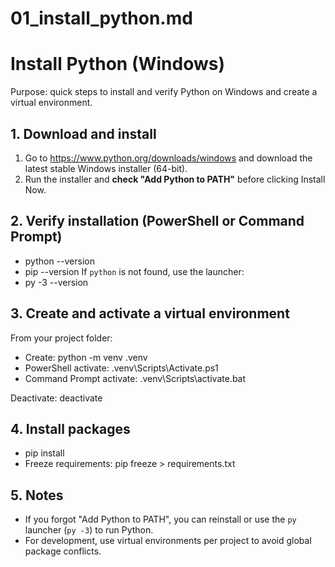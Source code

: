 # 01_install_python.md

# Install Python (Windows)

Purpose: quick steps to install and verify Python on Windows and create a virtual environment.

## 1. Download and install
1. Go to https://www.python.org/downloads/windows and download the latest stable Windows installer (64-bit).
2. Run the installer and **check "Add Python to PATH"** before clicking Install Now.

## 2. Verify installation (PowerShell or Command Prompt)
- python --version
- pip --version
If `python` is not found, use the launcher:
- py -3 --version

## 3. Create and activate a virtual environment
From your project folder:
- Create: python -m venv .venv
- PowerShell activate: .venv\Scripts\Activate.ps1
- Command Prompt activate: .venv\Scripts\activate.bat

Deactivate: deactivate

## 4. Install packages
- pip install <package-name>
- Freeze requirements: pip freeze > requirements.txt

## 5. Notes
- If you forgot "Add Python to PATH", you can reinstall or use the `py` launcher (`py -3`) to run Python.
- For development, use virtual environments per project to avoid global package conflicts.

